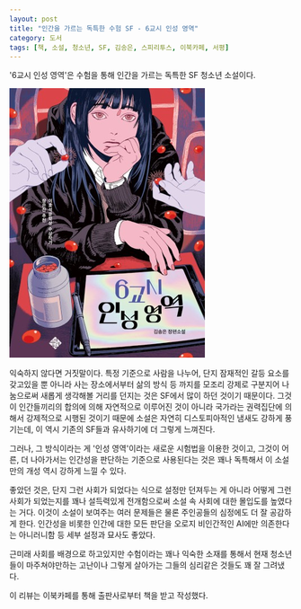 ```yaml
---
layout: post
title: "인간을 가르는 독특한 수험 SF - 6교시 인성 영역"
category: 도서
tags: [책, 소설, 청소년, SF, 김송은, 스피리투스, 이북카페, 서평]
---
```


'6교시 인성 영역'은
수험을 통해 인간을 가르는 독특한 SF 청소년 소설이다.

![표지](/images/book/6th-period-attitude-section-book.jpg)

익숙하지 않다면 거짓말이다.
특정 기준으로 사람을 나누어,
단지 잠재적인 갈등 요소를 갖고있을 뿐 아니라
사는 장소에서부터 삶의 방식 등 까지를 모조리 강제로 구분지어 나눔으로써
새롭게 생각해볼 거리를 던지는 것은 SF에서 많이 하던 것이기 때문이다.
그것이 인간들끼리의 합의에 의해 자연적으로 이루어진 것이 아니라
국가라는 권력집단에 의해서 강제적으로 시행된 것이기 때문에
소설은 자연히 디스토피아적인 냄새도 강하게 풍기는데,
이 역시 기존의 SF들과 유사하기에 더 그렇게 느껴진다.

그러나, 그 방식이라는 게 '인성 영역'이라는 새로운 시험법을 이용한 것이고,
그것이 어른, 더 나아가서는 인간성을 판단하는 기준으로 사용된다는 것은 꽤나 독특해서
이 소설만의 개성 역시 강하게 느낄 수 있다.

좋았던 것은, 단지 그런 사회가 되었다는 식으로 설정만 던져두는 게 아니라
어떻게 그런 사회가 되었는지를 꽤나 설득력있게 전개함으로써
소설 속 사회에 대한 몰입도를 높였다는 거다.
이것이 소설이 보여주는 여러 문제들은 물론
주인공들의 심정에도 더 잘 공감하게 한다.
인간성을 비롯한 인간에 대한 모든 판단을
오로지 비인간적인 AI에만 의존한다는 아니러니함 등
세부 설정과 묘사도 좋았다.

근미래 사회를 배경으로 하고있지만
수험이라는 꽤나 익숙한 소재를 통해서
현재 청소년들이 마주쳐야만하는 고난이나
그렇게 살아가는 그들의 심리같은 것들도 꽤 잘 그려냈다.



<div class="im im-info">
이 리뷰는 이북카페를 통해 출판사로부터 책을 받고 작성했다.
</div>
